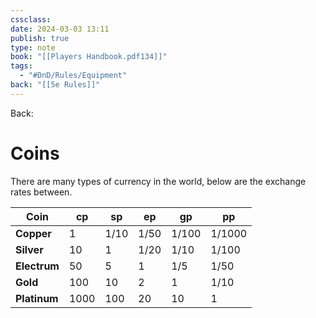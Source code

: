 ```yaml
---
cssclass: 
date: 2024-03-03 13:11
publish: true
type: note
book: "[[Players Handbook.pdf134]]"
tags:
  - "#DnD/Rules/Equipment"
back: "[[5e Rules]]"
---
```

Back: 
# Coins
There are many types of currency in the world, below are the exchange rates between.

| Coin     | cp   | sp   | ep   | gp    | pp     |
| -------- | ---- | ---- | ---- | ----- | ------ |
| **Copper**   | 1    | 1/10 | 1/50 | 1/100 | 1/1000 |
| **Silver**   | 10   | 1    | 1/20 | 1/10  | 1/100  |
| **Electrum** | 50   | 5    | 1    | 1/5   | 1/50   |
| **Gold**     | 100  | 10   | 2    | 1     | 1/10   |
| **Platinum** | 1000 | 100  | 20   | 10    | 1      |

